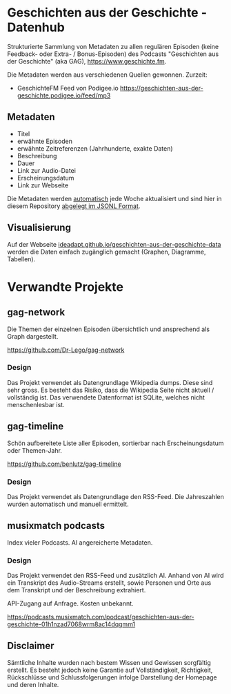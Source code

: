 # Geschichten aus der Geschichte - Datenhub

Strukturierte Sammlung von Metadaten zu allen regulären Episoden (keine Feedback- oder Extra- / Bonus-Episoden) des
Podcasts "Geschichten aus der Geschichte" (aka
GAG), https://www.geschichte.fm.

Die Metadaten werden aus verschiedenen Quellen gewonnen. Zurzeit:

* GeschichteFM Feed von Podigee.io https://geschichten-aus-der-geschichte.podigee.io/feed/mp3

## Metadaten

* Titel
* erwähnte Episoden
* erwähnte Zeitreferenzen (Jahrhunderte, exakte Daten)
* Beschreibung
* Dauer
* Link zur Audio-Datei
* Erscheinungsdatum
* Link zur Webseite

Die Metadaten werden [automatisch](./.github/workflows/update-data.yaml) jede Woche aktualisiert und sind hier in diesem
Repository [abgelegt im JSONL Format](./data/episodes.jsonl).

## Visualisierung

Auf der
Webseite [ideadapt.github.io/geschichten-aus-der-geschichte-data](https://ideadapt.github.io/geschichten-aus-der-geschichte-data)
werden die Daten einfach zugänglich gemacht (Graphen, Diagramme, Tabellen).

# Verwandte Projekte

## gag-network

Die Themen der einzelnen Episoden übersichtlich und ansprechend als Graph dargestellt.

https://github.com/Dr-Lego/gag-network

### Design

Das Projekt verwendet als Datengrundlage Wikipedia dumps. Diese sind sehr gross. Es besteht das Risiko, dass die
Wikipedia Seite nicht aktuell / vollständig ist. Das verwendete Datenformat ist SQLite, welches nicht menschenlesbar
ist.

## gag-timeline

Schön aufbereitete Liste aller Episoden, sortierbar nach Erscheinungsdatum oder Themen-Jahr.

https://github.com/benlutz/gag-timeline

### Design

Das Projekt verwendet als Datengrundlage den RSS-Feed. Die Jahreszahlen wurden automatisch und manuell ermittelt.

## musixmatch podcasts

Index vieler Podcasts. AI angereicherte Metadaten.

### Design

Das Projekt verwendet den RSS-Feed und zusätzlich AI. Anhand von AI wird ein Transkript des Audio-Streams erstellt,
sowie Personen und Orte aus dem Transkript und der Beschreibung extrahiert.

API-Zugang auf Anfrage. Kosten unbekannt.

https://podcasts.musixmatch.com/podcast/geschichten-aus-der-geschichte-01h1nzad7068wrm8ac14dqgmm1

## Disclaimer

Sämtliche Inhalte wurden nach bestem Wissen und Gewissen sorgfältig erstellt. Es besteht jedoch keine Garantie auf
Vollständigkeit, Richtigkeit, Rückschlüsse und Schlussfolgerungen infolge Darstellung der Homepage und deren Inhalte.
